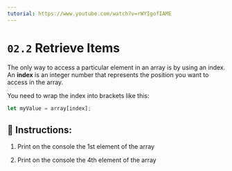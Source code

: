 ```yaml
---
tutorial: https://www.youtube.com/watch?v=rWYIgofIAME
---
```


# `02.2` Retrieve Items

The only way to access a particular element in an array is by using an index. An **index** is an integer number that represents the position you want to access in the array.

You need to wrap the index into brackets like this:

```js
let myValue = array[index];
```

## 📝 Instructions:

1. Print on the console the 1st element of the array

2. Print on the console the 4th element of the array
